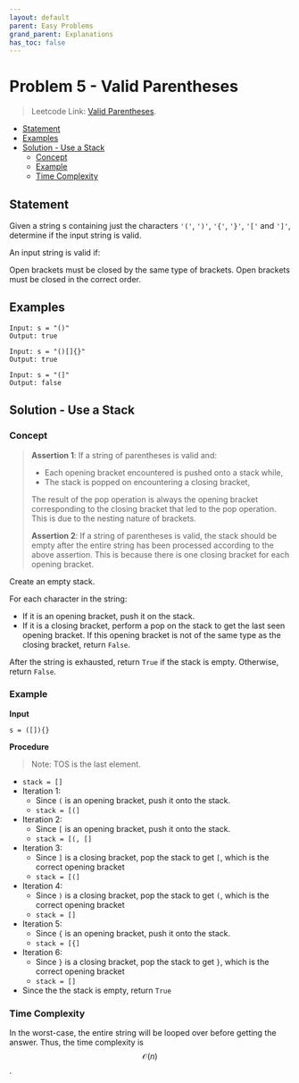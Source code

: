 ```yaml
---
layout: default
parent: Easy Problems
grand_parent: Explanations
has_toc: false
---
```

# <!-- omit in toc --> Problem 5 - Valid Parentheses

> Leetcode Link: [Valid Parentheses](https://leetcode.com/problems/valid-parentheses/).

- [Statement](#statement)
- [Examples](#examples)
- [Solution - Use a Stack](#solution---use-a-stack)
  - [Concept](#concept)
  - [Example](#example)
  - [Time Complexity](#time-complexity)

## Statement

Given a string s containing just the characters `'('`, `')'`, `'{'`, `'}'`, `'['` and `']'`, determine if the input string is valid.

An input string is valid if:

Open brackets must be closed by the same type of brackets.
Open brackets must be closed in the correct order.

## Examples

```
Input: s = "()"
Output: true
```

```
Input: s = "()[]{}"
Output: true
```

```
Input: s = "(]"
Output: false
```

## Solution - Use a Stack

### Concept

> **Assertion 1**: If a string of parentheses is valid and:
>
> - Each opening bracket encountered is pushed onto a stack while,
> - The stack is popped on encountering a closing bracket,
>
> The result of the pop operation is always the opening bracket corresponding to the closing bracket that led to the pop operation. This is due to the nesting nature of brackets.
>
> **Assertion 2**: If a string of parentheses is valid, the stack should be empty after the entire string has been processed according to the above assertion. This is because there is one closing bracket for each opening bracket.

Create an empty stack.

For each character in the string:

- If it is an opening bracket, push it on the stack.
- If it is a closing bracket, perform a pop on the stack to get the last seen opening bracket. If this opening bracket is not of the same type as the closing bracket, return `False`.

After the string is exhausted, return `True` if the stack is empty. Otherwise, return `False`.

### Example

**Input**

```
s = ([]){}
```

**Procedure**

> Note: TOS is the last element.

- `stack = []`
- Iteration 1:
  - Since `(` is an opening bracket, push it onto the stack.
  - `stack = [(]`
- Iteration 2:
  - Since `[` is an opening bracket, push it onto the stack.
  - `stack = [(, []`
- Iteration 3:
  - Since `]` is a closing bracket, pop the stack to get `[`, which is the correct opening bracket
  - `stack = [(]`
- Iteration 4:
  - Since `)` is a closing bracket, pop the stack to get `(`, which is the correct opening bracket
  - `stack = []`
- Iteration 5:
  - Since `{` is an opening bracket, push it onto the stack.
  - `stack = [{]`
- Iteration 6:
  - Since `}` is a closing bracket, pop the stack to get `}`, which is the correct opening bracket
  - `stack = []`
- Since the the stack is empty, return `True`

### Time Complexity

In the worst-case, the entire string will be looped over before getting the answer. Thus, the time complexity is $$\mathcal{O}(n)$$.
